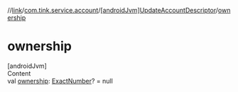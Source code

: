 //[link](../../index.md)/[com.tink.service.account](../index.md)/[[androidJvm]UpdateAccountDescriptor](index.md)/[ownership](ownership.md)



# ownership  
[androidJvm]  
Content  
val [ownership](ownership.md): [ExactNumber](../../com.tink.model.misc/[android-jvm]-exact-number/index.md)? = null  



